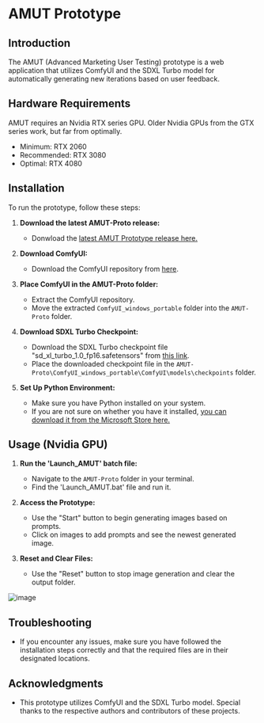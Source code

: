 # AMUT Prototype

## Introduction

The AMUT (Advanced Marketing User Testing) prototype is a web application that utilizes ComfyUI and the SDXL Turbo model for automatically generating new iterations based on user feedback.

## Hardware Requirements

AMUT requires an Nvidia RTX series GPU. Older Nvidia GPUs from the GTX series work, but far from optimally.

- Minimum: RTX 2060
- Recommended: RTX 3080
- Optimal: RTX 4080

## Installation

To run the prototype, follow these steps:

1. **Download the latest AMUT-Proto release:**
   - Donwload the [latest AMUT Prototype release here.](https://github.com/tedinasuit/AMUT-Proto/releases/tag/Latest)

3. **Download ComfyUI:**
   - Download the ComfyUI repository from [here](https://github.com/comfyanonymous/ComfyUI/releases/tag/latest).

4. **Place ComfyUI in the AMUT-Proto folder:**
   - Extract the ComfyUI repository.
   - Move the extracted `ComfyUI_windows_portable` folder into the `AMUT-Proto` folder.

5. **Download SDXL Turbo Checkpoint:**
   - Download the SDXL Turbo checkpoint file "sd_xl_turbo_1.0_fp16.safetensors" from [this link](https://huggingface.co/stabilityai/sdxl-turbo/blob/main/sd_xl_turbo_1.0_fp16.safetensors).
   - Place the downloaded checkpoint file in the `AMUT-Proto\ComfyUI_windows_portable\ComfyUI\models\checkpoints` folder.

6. **Set Up Python Environment:**
   - Make sure you have Python installed on your system.
   - If you are not sure on whether you have it installed, [you can download it from the Microsoft Store here.](https://apps.microsoft.com/detail/9P7QFQMJRFP7?hl=en-us&gl=US)

## Usage (Nvidia GPU)

1. **Run the 'Launch_AMUT' batch file:**
   - Navigate to the `AMUT-Proto` folder in your terminal.
   - Find the 'Launch_AMUT.bat' file and run it.

2. **Access the Prototype:**
   - Use the "Start" button to begin generating images based on prompts.
   - Click on images to add prompts and see the newest generated image.

3. **Reset and Clear Files:**
   - Use the "Reset" button to stop image generation and clear the output folder.

![image](https://github.com/tedinasuit/AMUT-Proto/assets/73829267/f3e74094-6251-475d-9f4a-ef74d1e32727)


## Troubleshooting

- If you encounter any issues, make sure you have followed the installation steps correctly and that the required files are in their designated locations.

## Acknowledgments

- This prototype utilizes ComfyUI and the SDXL Turbo model. Special thanks to the respective authors and contributors of these projects.
